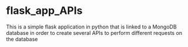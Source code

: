 # flask_app_APIs
This is a simple flask application in python that is linked to a MongoDB database in order to create several APIs to perform different requests on the database
